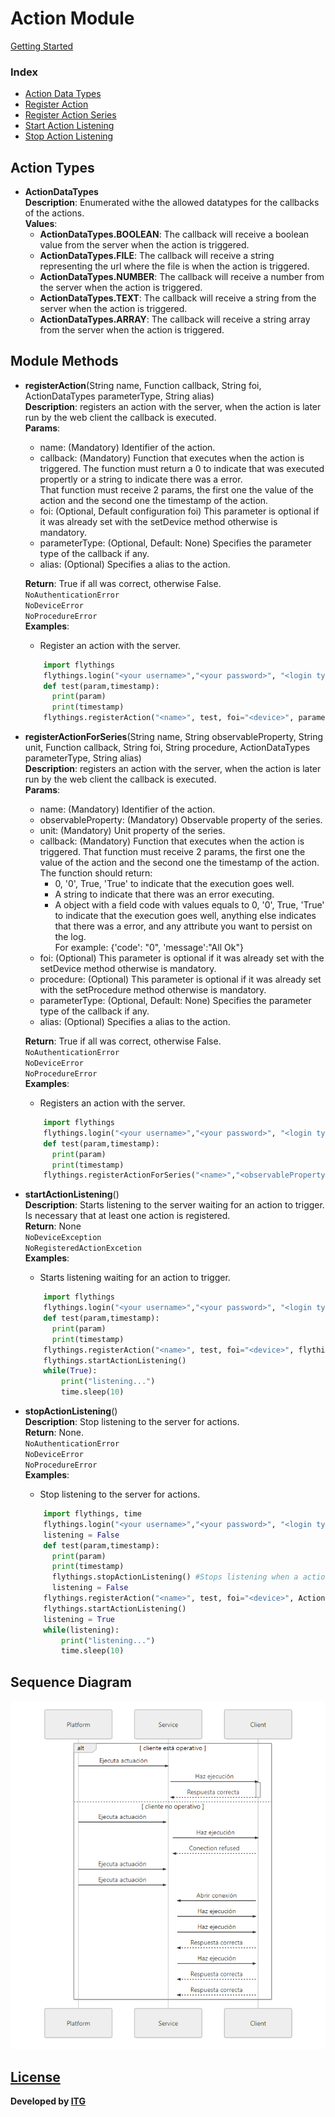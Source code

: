 # Action Module 
[Getting Started](https://github.com/flythings/python)

### Index
* [Action Data Types](#action_types)
* [Register Action](#register_action)
* [Register Action Series](#register_action_series)
* [Start Action Listening](#start_action_listening)
* [Stop Action Listening](#stop_action_listening)

## Action Types
- <a name="action_types"></a>**ActionDataTypes**  
**Description**: Enumerated withe the allowed datatypes for the callbacks of the actions.  
**Values**:  
	- **ActionDataTypes.BOOLEAN**: The callback will receive a boolean value from the server when the action is triggered.  
	- **ActionDataTypes.FILE**: The callback will receive a string representing the url where the file is when the action is triggered.  
	- **ActionDataTypes.NUMBER**: The callback will receive a number from the server when the action is triggered.  
	- **ActionDataTypes.TEXT**: The callback will receive a string from the server when the action is triggered.  
	- **ActionDataTypes.ARRAY**: The callback will receive a string array from the server when the action is triggered.  

## Module Methods 

- <a name="register_action"></a>**registerAction**(String name, Function callback, String foi, ActionDataTypes parameterType, String alias)  
    **Description**: registers an action with the server, when the action is later run by the web client the callback is executed.  
    **Params**:  
    - name: (Mandatory) Identifier of the action.  
    - callback: (Mandatory) Function that executes when the action is triggered. The function must return a 0 to indicate that was executed propertly or a string to indicate there was a error.   
    That function must receive 2 params, the first one the value of the action and the second one the timestamp of the action.       
    - foi:  (Optional, Default configuration foi) This parameter is optional if it was already set with the setDevice method otherwise is mandatory.  
    - parameterType: (Optional, Default: None) Specifies the parameter type of the callback if any.   
    - alias: (Optional) Specifies a alias to the action.    
    
    **Return**: True if all was correct, otherwise False.    
    ```NoAuthenticationError```  
    ```NoDeviceError```  
    ```NoProcedureError```  
    **Examples**:  
    * Register an action with the server.  
    ```PYTHON
        import flythings
        flythings.login("<your username>","<your password>", "<login type>")
        def test(param,timestamp):
          print(param)
          print(timestamp)
        flythings.registerAction("<name>", test, foi="<device>", parameterType=flythings.ActionDataTypes.TEXT)
    ```

- <a name="register_action_series"></a>**registerActionForSeries**(String name, String observableProperty, String unit, Function callback, String foi, String procedure, ActionDataTypes parameterType, String alias)  
    **Description**: registers an action with the server, when the action is later run by the web client the callback is executed.  
    **Params**:  
    - name: (Mandatory) Identifier of the action.  
    - observableProperty: (Mandatory) Observable property of the series.  
    - unit: (Mandatory) Unit property of the series.  
    - callback: (Mandatory) Function that executes when the action is triggered. That function must receive 2 params, the first one the value of the action and the second one the timestamp of the action. The function should return:
        - 0, '0', True, 'True' to indicate that the execution goes well.
        - A string to indicate that there was an error executing.
        - A object with a field code with values equals to 0, '0', True, 'True' to indicate that the execution goes well, anything else indicates that there was a error, and any attribute you want to persist on the log.  
        For example: {'code': "0", 'message':"All Ok"}  
    - foi: (Optional) This parameter is optional if it was already set with the setDevice method otherwise is mandatory.
    - procedure: (Optional) This parameter is optional if it was already set with the setProcedure method otherwise is mandatory.  
    - parameterType: (Optional, Default: None) Specifies the parameter type of the callback if any.  
    - alias: (Optional) Specifies a alias to the action.    
    
    **Return**: True if all was correct, otherwise False.    
    ```NoAuthenticationError```    
    ```NoDeviceError```  
    ```NoProcedureError```  
    **Examples**:  
    * Registers an action with the server.  
    ```PYTHON
        import flythings
        flythings.login("<your username>","<your password>", "<login type>")
        def test(param,timestamp):
          print(param)
          print(timestamp)
        flythings.registerActionForSeries("<name>","<observableProperty", "<unit>", test, foi="<device>", procedure="<procedure>", parameterType=flythings.ActionDataTypes.TEXT, alias="test_alias")
    ```

- <a name="start_action_listening"></a>**startActionListening**()  
    **Description**: Starts listening to the server waiting for an action to trigger. Is necessary that at least one action is registered.  
    **Return**: None  
    ```NoDeviceException```  
    ```NoRegisteredActionExcetion```  
    **Examples**:  
    * Starts listening waiting for an action to trigger.  
    ```PYTHON
        import flythings
        flythings.login("<your username>","<your password>", "<login type>")
        def test(param,timestamp):
          print(param)
          print(timestamp)
        flythings.registerAction("<name>", test, foi="<device>", flythings.ActionDataTypes.TEXT)
        flythings.startActionListening()
        while(True):
            print("listening...")
            time.sleep(10)
    ```

- <a name="stop_action_listening"></a>**stopActionListening**()  
    **Description**: Stop listening to the server for actions.  
    **Return**: None.  
    ```NoAuthenticationError```    
    ```NoDeviceError```    
    ```NoProcedureError```   
    **Examples**:  
    * Stop listening to the server for actions.  
    ```PYTHON
        import flythings, time
        flythings.login("<your username>","<your password>", "<login type>")
        listening = False
        def test(param,timestamp):
          print(param)
          print(timestamp)
          flythings.stopActionListening() #Stops listening when a action was triggered
          listening = False
        flythings.registerAction("<name>", test, foi="<device>", ActionDataTypes.TEXT)
        flythings.startActionListening()
        listening = True
        while(listening):
            print("listening...")
            time.sleep(10)
    ```  
    
## Sequence Diagram 
![Action Sequence Diagram](actionSequenceDiagram.png)


## [License](LICENSE)
**Developed by [ITG](http://www.itg.es)**
